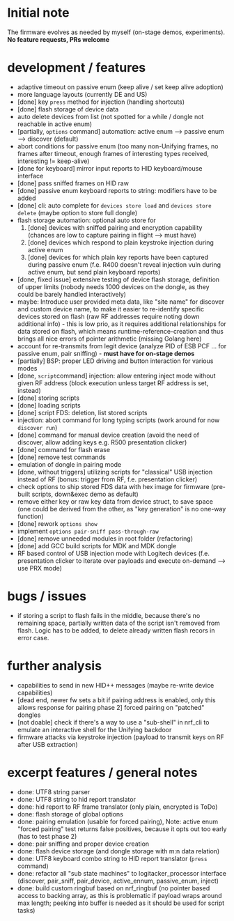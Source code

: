 # Initial note

The firmware evolves as needed by myself (on-stage demos, experiments). **No feature requests, PRs welcome**

# development / features
- adaptive timeout on passive enum (keep alive / set keep alive adoption)
- more language layouts (currently DE and US)
- [done] key `press` method for injection (handling shortcuts)
- [done] flash storage of device data
- auto delete devices from list (not spotted for a while / dongle not reachable in active enum)
- [partially, `options` command] automation: active enum --> passive enum --> discover (default)
- abort conditions for passive enum (too many non-Unifying frames, no frames after timeout, enough frames of interesting types received, interesting != keep-alive)
- [done for keyboard] mirror input reports to HID keyboard/mouse interface
- [done] pass sniffed frames on HID raw
- [done] passive enum keyboard reports to string: modifiers have to be added
- [done] cli: auto complete for `devices store load` and `devices store delete` (maybe option to store full dongle)
- flash storage automation: optional auto store for
    1) [done] devices with sniffed pairing and encryption capability (chances are low to capture pairing in flight --> must have)
    2) [done] devices which respond to plain keystroke injection during active enum
    3) [done] devices for which plain key reports have been captured during passive enum (f.e. R400 doesn't reveal injection vuln during active enum, but send plain keyboard reports)
- [done, fixed issue] extensive testing of device flash storage, definition of upper limits (nobody needs 1000 devices on the dongle, as they could be barely handled interactively)
- maybe: Introduce user provided meta data, like "site name" for discover and custom device name, to make it easier to re-identify specific devices stored on flash
(raw RF addresses require noting down additional info) - this is low prio, as it requires additional relationships for data stored on flash, which means runtime-reference-creation
and thus brings all nice errors of pointer arithmetic (missing Golang here)
- account for re-transmits from legit device (analyze PID of ESB PCF ... for passive enum, pair sniffing) - **must have for on-stage demos**
- [partially] BSP: proper LED driving and button interaction for various modes
- [done, `script`command] injection: allow entering inject mode without given RF address (block execution unless target RF address is set, instead)
- [done] storing scripts
- [done] loading scripts
- [done] script FDS: deletion, list stored scripts
- injection: abort command for long typing scripts (work around for now `discover run`)
- [done] command for manual device creation (avoid the need of discover, allow adding keys e.g. R500 presentation clicker)
- [done] command for flash erase
- [done] remove test commands
- emulation of dongle in pairing mode
- [done, without triggers] utilizing scripts for "classical" USB injection instead of RF (bonus: trigger from RF, f.e. presentation clicker)
- check options to ship stored FDS data with hex image for firmware (pre-built scripts, down&exec demo as default)
- remove either key or raw key data from device struct, to save space (one could be derived from the other, as "key generation" is no one-way function)
- [done] rework `options show`
- implement `options pair-sniff pass-through-raw`
- [done] remove unneeded modules in root folder (refactoring)
- [done] add GCC build scripts for MDK and MDK dongle
- RF based control of USB injection mode with Logitech devices (f.e. presentation clicker to iterate over payloads and
execute on-demand --> use PRX mode)

# bugs / issues

- if storing a script to flash fails in the middle, because there's no remaining space, partially written data of the 
script isn't removed from flash. Logic has to be added, to delete already written flash recors in error case.

# further analysis
- capabilities to send in new HID++ messages (maybe re-write device capabilities)
- [dead end, newer fw sets a bit if pairing address is enabled, only this allows response for pairing phase 2] forced pairing on "patched" dongles
- [not doable] check if there's a way to use a "sub-shell" in nrf_cli to emulate an interactive shell for the Unifying backdoor
- firmware attacks via keystroke injection (payload to transmit keys on RF after USB extraction)

# excerpt features / general notes
- done: UTF8 string parser
- done: UTF8 string to hid report translator
- done: hid report to RF frame translator (only plain, encrypted is ToDo)
- done: flash storage of global options
- done: pairing emulation (usable for forced pairing), Note: active enum "forced pairing" test returns false positives, because it opts out too early (has to test phase 2)
- done: pair sniffing and proper device creation
- done: flash device storage (and dongle storage with m:n data relation)
- done: UTF8 keyboard combo string to HID report translator (`press` command)
- done: refactor all "sub state machines" to logitacker_processor interface (discover, pair_sniff, pair_device, active_ennum, passive_enum, inject)
- done: build custom ringbuf based on nrf_ringbuf (no pointer based access to backing array, as this is problematic if
payload wraps around max length; peeking into buffer is needed as it should be used for script tasks)
